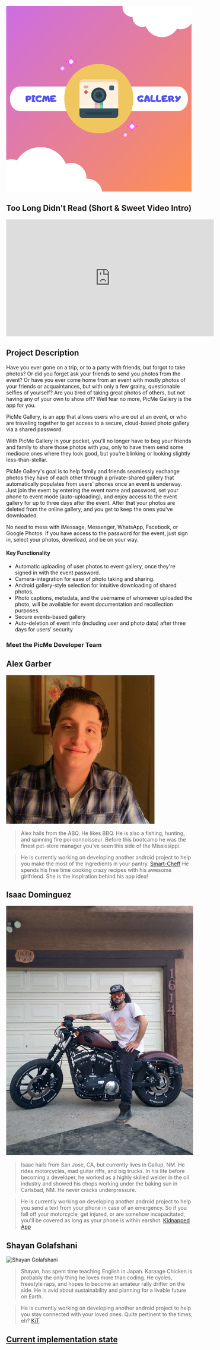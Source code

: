 ![PicMe Gallery](image/picme-gallery-logo.png)

## Too Long Didn't Read (Short & Sweet Video Intro)

<iframe width="560" height="315" src="https://www.youtube.com/embed/tHq5ygjAuYQ?start=2" frameborder="0" allow="accelerometer; autoplay; clipboard-write; encrypted-media; gyroscope; picture-in-picture" allowfullscreen></iframe>


## Project Description
Have you ever gone on a trip, or to a party with friends, but forgot to take photos? Or did you forget ask your friends to send you photos from the event? 
Or have you ever come
home from an event with mostly photos of your friends or acquaintances, but with only a few grainy, questionable selfies of yourself? Are you tired of taking great photos of others, but not having any of your own to show off? Well fear no more, PicMe Gallery is the app for you.

PicMe Gallery, is an app that allows users who are out at an event, or who are traveling together to get access to a secure, cloud-based photo gallery via a shared password.

With PicMe Gallery in your pocket, you'll no longer have to beg your friends and family to share those photos with you, only to have
them send some mediocre ones where they look good, but you're blinking or looking slightly less-than-stellar.

PicMe Gallery's goal is to 
help family and friends seamlessly exchange photos they have of each other through a private-shared gallery that automatically populates from users' phones once an event is underway. Just join the event by entering the event name and password, set your phone to event mode (auto-uploading), and enjoy access to the event gallery for up to three days after the event. After that your photos are deleted from the online gallery, and you get to keep the ones you've downloaded.

No need to mess with iMessage, Messenger, WhatsApp, Facebook, or Google Photos. If you have access to the password for the event, just sign in, select your photos, download, and be on your way.

#### Key Functionality

* Automatic uploading of user photos to event gallery, once they're signed in with the event password.
* Camera-integration for ease of photo taking and sharing.
* Android gallery-style selection for intuitive downloading of shared photos.
* Photo captions, metadata, and the username of whomever uploaded the photo, will be available for event documentation and recollection purposes.
* Secure events-based gallery
* Auto-deletion of event info (including user and photo data) after three days for users' security

### Meet the PicMe Developer Team


## Alex Garber
![Alex Garber](image/alex.jpg)

> Alex hails from the ABQ. He likes BBQ. He is also a fishing, hunting, and spinning fire poi connoisseur.
Before this bootcamp he was the finest pet-store manager you've seen this side of the Mississippi.

> He is currently working on developing another android project to help you make the most of the ingredients
in your pantry. [Smart-Cheff](https://alex-garber.github.io/smart-cheff/) He spends his free time cooking crazy
recipes with his awesome girlfriend. She is the inspiration behind his app idea!

## Isaac Dominguez
![Isaac Dominguez](image/isaac.jpg)

> Isaac hails from San Jose, CA, but currently lives in Gallup, NM. He rides motorcycles, mad guitar riffs, and big trucks.
> In his life before becoming a developer, he worked as a highly skilled welder in the oil industry and showed his chops working under the baking sun in Carlsbad, NM.
> He never cracks underpressure.

> He is currently working on developing another android project to help you send a text from your phone in case of an emergency. 
> So if you fall off your motorcycle, get injured, or are somehow incapacitated, you'll be covered as long as your phone is within earshot.
> [Kidnapped App](https://shifdub.github.io/kidnapped/)

## Shayan Golafshani
![Shayan Golafshani](image/shayan.jpg)

> Shayan, has spent time teaching English in Japan. Karaage Chicken is probably the only thing he loves more than coding. He cycles, freestyle raps, and hopes to become
an amateur rally drifter on the side. He is avid about sustainability and planning for a livable future on Earth. 

> He is currently working on developing another android project to help you stay connected with your loved ones. Quite pertinent to the times, eh?
> [KiT](https://shayan-golafshani.github.io/keep-in-touch/)



## [Current implementation state](work/current-implementation.md)
 
[//]: # (Geo-fencing seems pretty rad though!. Maybe we can eventually use it? https://developer.android.com/training/location/geofencing However, we don't want our app to be dependent on it.)














